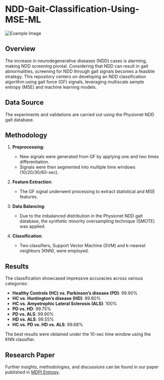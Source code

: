 # NDD-Gait-Classification-Using-MSE-ML

![Example Image](https://www.mdpi.com/entropy/entropy-22-01340/article_deploy/html/images/entropy-22-01340-g002-550.jpg)

## Overview
The increase in neurodegenerative diseases (NDD) cases is alarming, making NDD screening pivotal. Considering that NDD can result in gait abnormalities, screening for NDD through gait signals becomes a feasible strategy. This repository centers on developing an NDD classification algorithm using gait force (GF) signals, leveraging multiscale sample entropy (MSE) and machine learning models.

## Data Source
The experiments and validations are carried out using the Physionet NDD gait database.

## Methodology

1. **Preprocessing**:
   - New signals were generated from GF by applying one and two times differentiation.
   - Signals were then segmented into multiple time windows (10/20/30/60-sec).

2. **Feature Extraction**:
   - The GF signal underwent processing to extract statistical and MSE features.

3. **Data Balancing**:
   - Due to the imbalanced distribution in the Physionet NDD gait database, the synthetic minority oversampling technique (SMOTE) was applied.

4. **Classification**:
   - Two classifiers, Support Vector Machine (SVM) and k-nearest neighbors (KNN), were employed.

## Results
The classification showcased impressive accuracies across various categories:
- **Healthy Controls (HC) vs. Parkinson’s disease (PD)**: 99.90%
- **HC vs. Huntington’s disease (HD)**: 99.80%
- **HC vs. Amyotrophic Lateral Sclerosis (ALS)**: 100%
- **PD vs. HD**: 99.75%
- **PD vs. ALS**: 99.90%
- **HD vs. ALS**: 99.55%
- **HC vs. PD vs. HD vs. ALS**: 99.68%

The best results were obtained under the 10-sec time window using the KNN classifier.

## Research Paper
Further insights, methodologies, and discussions can be found in our paper published in [MDPI Entropy](https://www.mdpi.com/1099-4300/22/12/1340).
